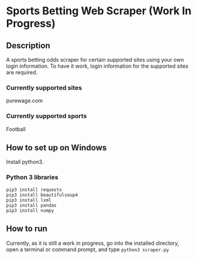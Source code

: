 # Sports Betting Web Scraper (Work In Progress)

## Description
A sports betting odds scraper for certain supported sites using your own login information. To have it work, login information for the supported sites are required.

### Currently supported sites
purewage.com

### Currently supported sports
Football

## How to set up on Windows
Install python3.

### Python 3 libraries
```
pip3 install requests
pip3 install beautifulsoup4
pip3 install lxml
pip3 install pandas
pip3 install numpy
```

## How to run
Currently, as it is still a work in progress, go into the installed directory, open a terminal or command prompt, and type ```python3 scraper.py```